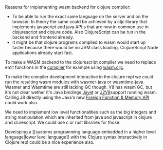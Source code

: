 Reasons for implementing wasm backend for clojure compiler:
- To be able to run the exact same language on the server and on the browser. In theory the same could be achieved by a cljc library that implements javascript and java API:s that are now in common use in clojurescript and clojure code. Also ClojureScript can be run in the backend and frontend already.
- It might be that clojure programs compiled to wasm would start up faster because there would be no JVM class loading. ClojureScript Node applications already start fast.

To make a WASM backend to the clojurescript compiler we need to replace emit functions in the [compiler](https://github.com/clojure/clojurescript/blob/master/src/main/clojure/cljs/compiler.cljc) for example using [wasm.cljc](https://github.com/helins/wasm.cljc).

To make the compiler development interactive in the clojure repl we could run the resulting wasm modules with [wasmer-java](https://github.com/wasmerio/wasmer-java) or [wasmtime-java](https://github.com/kawamuray/wasmtime-java). Wasmer and Wasmtime are still lacking GC though. V8 has wasm GC, but it's not clear wether it's Java bindings [Javet](https://github.com/caoccao/Javet) or [J2V8](https://github.com/eclipsesource/J2V8)support running wasm. Calling J8 directly using the Java's new [Foreign Function & Memory API](https://openjdk.org/jeps/442) could work also.

We need to implement low level functionalities such as the big integers and string manipulation which are inherited from java and javascript in clojure and clurescript. We could use c or rust libraries for those.

Developing a [[systems programming language embedded in a higher level language|lower level language]] with the Clojure syntax interactively in Clojure repl could be a nice experience also.